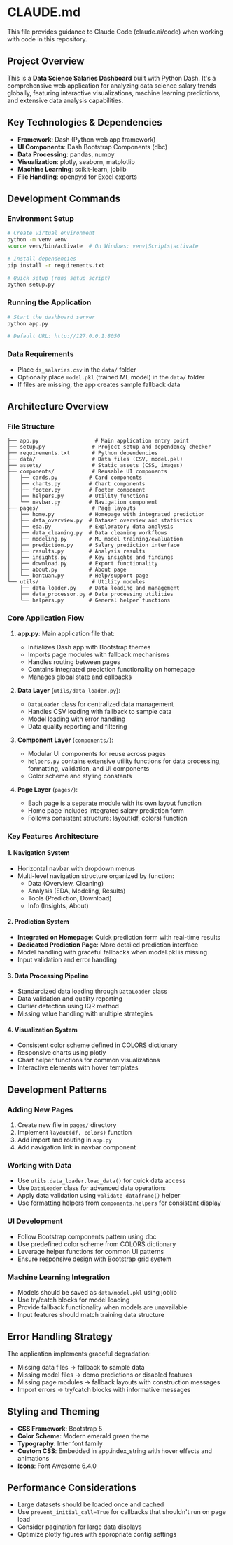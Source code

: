 # CLAUDE.md

This file provides guidance to Claude Code (claude.ai/code) when working with code in this repository.

## Project Overview

This is a **Data Science Salaries Dashboard** built with Python Dash. It's a comprehensive web application for analyzing data science salary trends globally, featuring interactive visualizations, machine learning predictions, and extensive data analysis capabilities.

## Key Technologies & Dependencies

- **Framework**: Dash (Python web app framework)
- **UI Components**: Dash Bootstrap Components (dbc)
- **Data Processing**: pandas, numpy
- **Visualization**: plotly, seaborn, matplotlib
- **Machine Learning**: scikit-learn, joblib
- **File Handling**: openpyxl for Excel exports

## Development Commands

### Environment Setup
```bash
# Create virtual environment
python -m venv venv
source venv/bin/activate  # On Windows: venv\Scripts\activate

# Install dependencies
pip install -r requirements.txt

# Quick setup (runs setup script)
python setup.py
```

### Running the Application
```bash
# Start the dashboard server
python app.py

# Default URL: http://127.0.0.1:8050
```

### Data Requirements
- Place `ds_salaries.csv` in the `data/` folder
- Optionally place `model.pkl` (trained ML model) in the `data/` folder
- If files are missing, the app creates sample fallback data

## Architecture Overview

### File Structure
```
├── app.py                  # Main application entry point
├── setup.py               # Project setup and dependency checker
├── requirements.txt       # Python dependencies
├── data/                  # Data files (CSV, model.pkl)
├── assets/                # Static assets (CSS, images)
├── components/            # Reusable UI components
│   ├── cards.py          # Card components
│   ├── charts.py         # Chart components
│   ├── footer.py         # Footer component
│   ├── helpers.py        # Utility functions
│   └── navbar.py         # Navigation component
├── pages/                 # Page layouts
│   ├── home.py           # Homepage with integrated prediction
│   ├── data_overview.py  # Dataset overview and statistics
│   ├── eda.py            # Exploratory data analysis
│   ├── data_cleaning.py  # Data cleaning workflows
│   ├── modeling.py       # ML model training/evaluation
│   ├── prediction.py     # Salary prediction interface
│   ├── results.py        # Analysis results
│   ├── insights.py       # Key insights and findings
│   ├── download.py       # Export functionality
│   ├── about.py          # About page
│   └── bantuan.py        # Help/support page
└── utils/                 # Utility modules
    ├── data_loader.py    # Data loading and management
    ├── data_processor.py # Data processing utilities
    └── helpers.py        # General helper functions
```

### Core Application Flow

1. **app.py**: Main application file that:
   - Initializes Dash app with Bootstrap themes
   - Imports page modules with fallback mechanisms
   - Handles routing between pages
   - Contains integrated prediction functionality on homepage
   - Manages global state and callbacks

2. **Data Layer** (`utils/data_loader.py`):
   - `DataLoader` class for centralized data management
   - Handles CSV loading with fallback to sample data
   - Model loading with error handling
   - Data quality reporting and filtering

3. **Component Layer** (`components/`):
   - Modular UI components for reuse across pages
   - `helpers.py` contains extensive utility functions for data processing, formatting, validation, and UI components
   - Color scheme and styling constants

4. **Page Layer** (`pages/`):
   - Each page is a separate module with its own layout function
   - Home page includes integrated salary prediction form
   - Follows consistent structure: layout(df, colors) function

### Key Features Architecture

#### 1. Navigation System
- Horizontal navbar with dropdown menus
- Multi-level navigation structure organized by function:
  - Data (Overview, Cleaning)
  - Analysis (EDA, Modeling, Results)
  - Tools (Prediction, Download)
  - Info (Insights, About)

#### 2. Prediction System
- **Integrated on Homepage**: Quick prediction form with real-time results
- **Dedicated Prediction Page**: More detailed prediction interface
- Model handling with graceful fallbacks when model.pkl is missing
- Input validation and error handling

#### 3. Data Processing Pipeline
- Standardized data loading through `DataLoader` class
- Data validation and quality reporting
- Outlier detection using IQR method
- Missing value handling with multiple strategies

#### 4. Visualization System
- Consistent color scheme defined in COLORS dictionary
- Responsive charts using plotly
- Chart helper functions for common visualizations
- Interactive elements with hover templates

## Development Patterns

### Adding New Pages
1. Create new file in `pages/` directory
2. Implement `layout(df, colors)` function
3. Add import and routing in `app.py`
4. Add navigation link in navbar component

### Working with Data
- Use `utils.data_loader.load_data()` for quick data access
- Use `DataLoader` class for advanced data operations
- Apply data validation using `validate_dataframe()` helper
- Use formatting helpers from `components.helpers` for consistent display

### UI Development
- Follow Bootstrap components pattern using dbc
- Use predefined color scheme from COLORS dictionary
- Leverage helper functions for common UI patterns
- Ensure responsive design with Bootstrap grid system

### Machine Learning Integration
- Models should be saved as `data/model.pkl` using joblib
- Use try/catch blocks for model loading
- Provide fallback functionality when models are unavailable
- Input features should match training data structure

## Error Handling Strategy

The application implements graceful degradation:
- Missing data files → fallback to sample data
- Missing model files → demo predictions or disabled features
- Missing page modules → fallback layouts with construction messages
- Import errors → try/catch blocks with informative messages

## Styling and Theming

- **CSS Framework**: Bootstrap 5
- **Color Scheme**: Modern emerald green theme
- **Typography**: Inter font family
- **Custom CSS**: Embedded in app.index_string with hover effects and animations
- **Icons**: Font Awesome 6.4.0

## Performance Considerations

- Large datasets should be loaded once and cached
- Use `prevent_initial_call=True` for callbacks that shouldn't run on page load
- Consider pagination for large data displays
- Optimize plotly figures with appropriate config settings